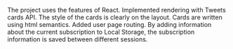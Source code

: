 The project uses the features of React. Implemented rendering with Tweets cards API. The style of the cards is clearly on the layout. Cards are written using html semantics. Added user page routing. By adding information about the current subscription to Local Storage, the subscription information is saved between different sessions.
